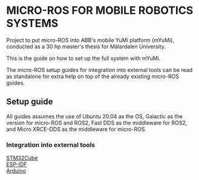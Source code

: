 # MICRO-ROS FOR MOBILE ROBOTICS SYSTEMS

Project to put micro-ROS into ABB's mobile YuMi platform (mYuMi), conducted as a 30 hp master's thesis for Mälardalen University.

This is the guide on how to set up the full system with mYuMi.

The micro-ROS setup guides for integration into external tools can be read as standalone for extra help on top of the already existing micro-ROS guides.

## Setup guide

All guides assumes the use of Ubuntu 20.04 as the OS, Galactic as the version for micro-ROS and ROS2, Fast DDS as the middleware for ROS2, and Micro XRCE-DDS as the middleware for micro-ROS.

### Integration into external tools

[STM32Cube](STM32/README.md)\
[ESP-IDF](ESP32/README.md)\
[Arduino](Arduino/README.md)